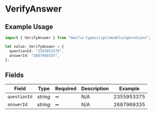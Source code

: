 # VerifyAnswer

## Example Usage

```typescript
import { VerifyAnswer } from "dwolla-typescript/models/operations";

let value: VerifyAnswer = {
  questionId: "2355953375",
  answerId: "2687969335",
};
```

## Fields

| Field              | Type               | Required           | Description        | Example            |
| ------------------ | ------------------ | ------------------ | ------------------ | ------------------ |
| `questionId`       | *string*           | :heavy_minus_sign: | N/A                | 2355953375         |
| `answerId`         | *string*           | :heavy_minus_sign: | N/A                | 2687969335         |